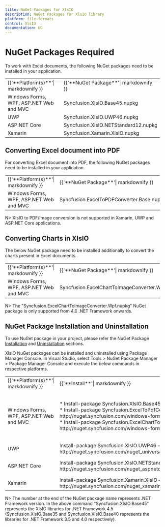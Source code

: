 ```yaml
---
title: NuGet Packages for XlsIO
description: NuGet Packages for XlsIO library
platform: file-formats
control: XlsIO
documentation: UG
---
```

# NuGet Packages Required

To work with Excel documents, the following NuGet packages need to be installed in your application.

<table>
<tr>
<td>
{{'**Platform(s)**'| markdownify }}
</td>
<td>
{{'**NuGet Package**'| markdownify }}
</td>
</tr>
<tr>
<td>
Windows Forms, WPF, ASP.NET Web and MVC
</td>
<td>
Syncfusion.XlsIO.Base45.nupkg
</td>
</tr>
<tr>
<td>
UWP
</td>
<td>
Syncfusion.XlsIO.UWP46.nupkg
</td>
</tr>
<tr>
<td>
ASP.NET Core
</td>
<td>
Syncfusion.XlsIO.NETStandard12.nupkg
</td>
</tr>
<tr>
<td>
Xamarin
</td>
<td>
Syncfusion.Xamarin.XlsIO.nupkg
</td>
</tr>
</table>

## Converting Excel document into PDF

For converting Excel document into PDF, the following NuGet packages need to be installed in your application.

<table>
<tr>
<td>
{{'**Platform(s)**'| markdownify }}
</td>
<td>
{{'**NuGet Package**'| markdownify }}
</td>
</tr>
<tr>
<td>
Windows Forms, WPF, ASP.NET Web and MVC
</td>
<td>
Syncfusion.ExcelToPDFConverter.Base.nupkg
</td>
</tr>
</table>

N> XlsIO to PDF/Image conversion is not supported in Xamarin, UWP and ASP.NET Core applications.

## Converting Charts in XlsIO

The below NuGet package need to be installed additionally to convert the charts present in Excel documents.

<table>
<tr>
<td>
{{'**Platform(s)**'| markdownify }}
</td>
<td>
{{'**NuGet Package**'| markdownify }}
</td>
</tr>
<tr>
<td>
Windows Forms, WPF, ASP.NET Web and MVC
</td>
<td>
Syncfusion.ExcelChartToImageConverter.Wpf.nupkg
</td>
</tr>
</table>

N> The "Syncfusion.ExcelChartToImageConverter.Wpf.nupkg" NuGet package is only supported from 4.0 .NET Framework onwards. 

## NuGet Package Installation and Uninstallation

To use NuGet package in your project, please refer the NuGet Package [Installation](https://help.syncfusion.com/extension/syncfusion-nuget-packages/nuget-install-and-configuration) and [Uninstallation](https://help.syncfusion.com/extension/syncfusion-nuget-packages/nuget-uninstallation-process) sections.

XlsIO NuGet packages can be installed and uninstalled using Package Manager Console. In Visual Studio, select Tools > NuGet Package Manager > Package Manager Console and execute the below commands in respective platforms.

<table>
<tr>
<td>
{{'**Platform(s)**'| markdownify }}
</td>
<td>
{{'**Install**'| markdownify }}
</td>
<td>
{{'**Uninstall**'| markdownify }}
</td>
</tr>
<tr>
<td>
Windows Forms, WPF, ASP.NET Web and MVC
</td>
<td>
* Install-package Syncfusion.XlsIO.Base45 -source http://nuget.syncfusion.com/windows-forms/<br/>
* Install-package Syncfusion.ExcelToPdfConverter.Base45 -source http://nuget.syncfusion.com/windows-forms/<br/>
* Install-package Syncfusion.ExcelChartToImageConverter.WPF45 -source http://nuget.syncfusion.com/windows-forms/
</td>
<td>
* Uninstall-package Syncfusion.XlsIO.Base45 -RemoveDependencies<br/>
* Uninstall-package Syncfusion.ExcelToPdfConverter.Base45 -RemoveDependencies<br/>
* Uninstall-package Syncfusion.ExcelChartToImageConverter.WPF45 -RemoveDependencies
</td>
</tr>
<tr>
<td>
UWP
</td>
<td>
Install-package Syncfusion.XlsIO.UWP46 –source http://nuget.syncfusion.com/nuget_universalwindows/nuget/getsyncfusionpackages/universalwindows
</td>
<td>
Uninstall-package Syncfusion.XlsIO.UWP46 –RemoveDependencies
</td>
</tr>
<tr>
<td>
ASP.NET Core
</td>
<td>
Install-package Syncfusion.XlsIO.NETStandard12 -source http://nuget.syncfusion.com/nuget_aspnetcore/nuget/getsyncfusionpackages/aspnetcore
</td>
<td>
Uninstall-package Syncfusion.XlsIO.NETStandard12 –RemoveDependencies
</td>
</tr>
<tr>
<td>
Xamarin
</td>
<td>
Install-package Syncfusion.Xamarin.XlsIO –source http://nuget.syncfusion.com/nuget_xamarin/nuget/getsyncfusionpackages/xamarin
</td>
<td>
Uninstall-package Syncfusion.Xamarin.XlsIO –RemoveDependencies
</td>
</tr>
</table>

N> The number at the end of the NuGet package name represents .NET Framework version. In the above command "Syncfusion.XlsIO.Base45" represents the XlsIO libraries for .NET Framework 4.5 (Syncfusion.XlsIO.Base35 and Syncfusion.XlsIO.Base40 represents the libraries for .NET Framework 3.5 and 4.0 respectively).
